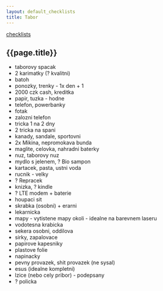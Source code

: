 ```yaml
---
layout: default_checklists
title: Tabor
---
```


[checklists](.)

## {{page.title}}

- taborovy spacak
- 2 karimatky (? kvalitni)
- batoh
- ponozky, trenky - 1x den + 1
- 2000 czk cash, kreditka
- papir, tuzka - hodne
- telefon, powerbanky
- fotak
- zalozni telefon
- tricka 1 na 2 dny
- 2 tricka na spani
- kanady, sandale, sportovni
- 2x Mikina, nepromokava bunda
- maglite, celovka, nahradni baterky
- nuz, taborovy nuz
- mydlo s jelenem, ? Bio sampon
- kartacek, pasta, ustni voda
- rucnik - velky
- ? Repracek
- knizka, ? kindle
- ? LTE modem + baterie
- houpaci sit
- skrabka (osobni) + erarni
- lekarnicka
- mapy - vytistene mapy okoli - idealne na barevnem laseru
- vodotesna krabicka
- sekera osobni, oddilova
- sirky, zapalovace
- papirove kapesniky
- plastove folie
- napinacky
- pevny provazek, shit provazek (ne sysal)
- esus (idealne kompletni)
- lzice (nebo cely pribor) - podepsany
- ? policka

